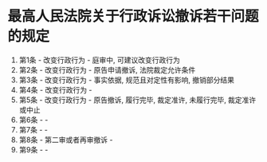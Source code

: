 # 最高人民法院关于行政诉讼撤诉若干问题的规定

1. 第1条 - 改变行政行为 - 庭审中, 可建议改变行政行为
1. 第2条 - 改变行政行为 - 原告申请撤诉, 法院裁定允许条件
1. 第3条 - 改变行政行为 - 事实依据, 规范且对定性有影响, 撤销部分结果
1. 第4条 - 改变行政行为 - 
1. 第5条 - 改变行政行为 - 原告撤诉, 履行完毕, 裁定准许, 未履行完毕, 裁定准许或中止
1. 第6条 -  - 
1. 第7条 -  - 
1. 第8条 - 第二审或者再审撤诉 - 
1. 第9条 -  - 